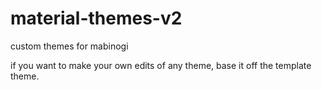 # material-themes-v2
custom themes for mabinogi


if you want to make your own edits of any theme, base it off the template theme.
